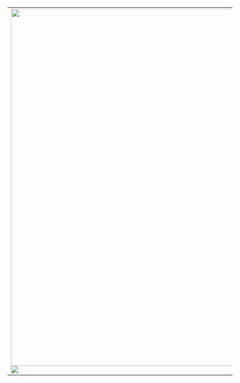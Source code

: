 <table><tr><td valign="top" width="50%">

<img src="https://steemitimages.com/DQmbaedeTrFuED61jDHAqmZRv2VeX3tWA6pyBi4zoR5T26o/helloworld.gif" align="left" height="" width="800" />  
  

<div align="right"><img src="https://github-readme-stats.vercel.app/api/top-langs/?username=undefined&hide_border=true&layout=compact" align="right" /></div>  

<img src="https://github-readme-stats.vercel.app/api?username=Hallssss&show_icons=true&count_private=true&hide_border=true" align="left" />

</td><td valign="top" width="50%">



</td></tr></table>
<br />
